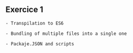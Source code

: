 ## Exercice 1

    - Transpilation to ES6

    - Bundling of multiple files into a single one

    - Packaje.JSON and scripts